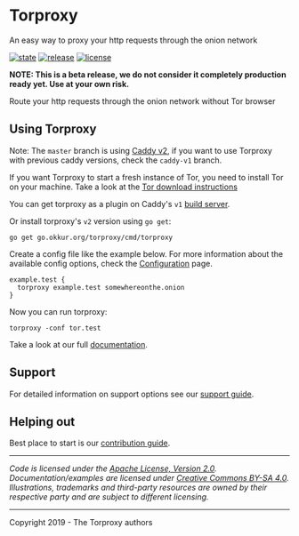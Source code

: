 # Torproxy

An easy way to proxy your http requests through the onion network

 [![state](https://img.shields.io/badge/state-beta-blue.svg)]() [![release](https://img.shields.io/github/release/okkur/torproxy.svg)](https://torproxy.okkur.org/releases/) [![license](https://img.shields.io/github/license/okkur/torproxy.svg)](LICENSE)

**NOTE: This is a beta release, we do not consider it completely production ready yet. Use at your own risk.**

Route your http requests through the onion network without Tor browser

## Using Torproxy
Note: The `master` branch is using [Caddy v2](https://caddyserver.com/), if you
want to use Torproxy with previous caddy versions, check the `caddy-v1` branch.

If you want Torproxy to start a fresh instance of Tor, you need to install Tor
on your machine. Take a look at the [Tor download instructions](https://www.torproject.org/download/)

You can get torproxy as a plugin on Caddy's `v1` [build server](https://caddyserver.com/download).

Or install torproxy's `v2` version using `go get`:
```
go get go.okkur.org/torproxy/cmd/torproxy
```

Create a config file like the example below. For more information about the
available config options, check the [Configuration](/docs/configuration.md) page.
```
example.test {
  torproxy example.test somewhereonthe.onion 
}
```

Now you can run torproxy:
```
torproxy -conf tor.test
```
Take a look at our full [documentation](https://torproxy.okkur.org/docs).

## Support
For detailed information on support options see our [support guide](/SUPPORT.md).

## Helping out
Best place to start is our [contribution guide](/CONTRIBUTING.md).

----

*Code is licensed under the [Apache License, Version 2.0](/LICENSE).*  
*Documentation/examples are licensed under [Creative Commons BY-SA 4.0](/docs/LICENSE).*  
*Illustrations, trademarks and third-party resources are owned by their respective party and are subject to different licensing.*

---

Copyright 2019 - The Torproxy authors

